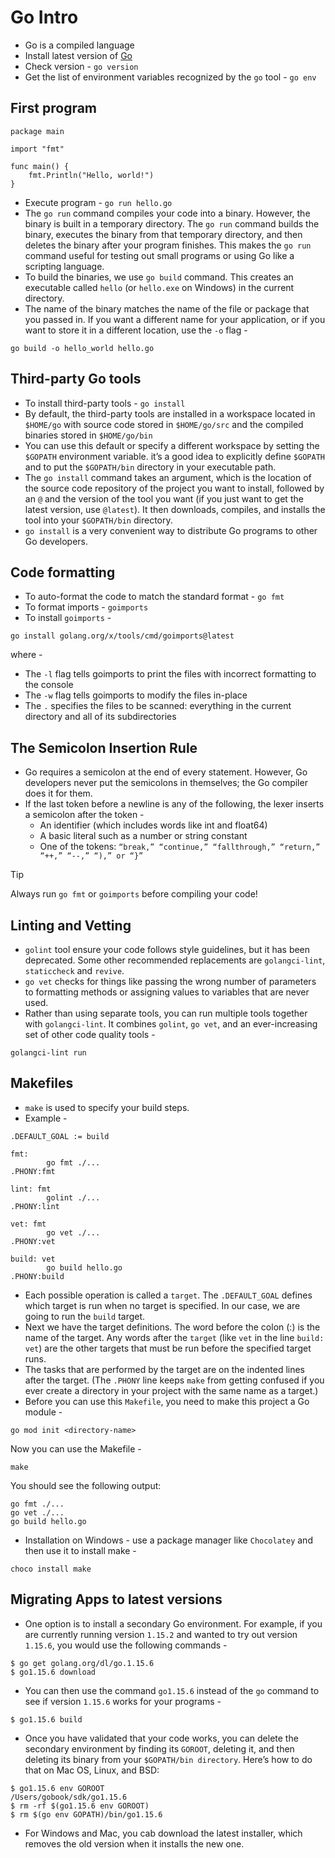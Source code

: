 # Go Intro
- Go is a compiled language
- Install latest version of [Go](https://go.dev/dl/)
- Check version - `go version`
- Get the list of environment variables recognized by the `go` tool - `go env`

## First program
```
package main

import "fmt"

func main() {
    fmt.Println("Hello, world!")
}
```
- Execute program - `go run hello.go`
- The `go run` command compiles your code into a binary. However, the binary is built in a temporary directory. The `go run` command builds the binary, executes the binary from that temporary directory, and then deletes the binary after your program finishes. This makes the `go run` command useful for testing out small programs or using Go like a scripting language.
- To build the binaries, we use `go build` command. This creates an executable called `hello` (or `hello.exe` on Windows) in the current directory.
- The name of the binary matches the name of the file or package that you passed in. If you want a different name for your application, or if you want to store it in a different location, use the `-o` flag - 
```
go build -o hello_world hello.go
```

## Third-party Go tools
- To install third-party tools - `go install`
- By default, the third-party tools are installed in a workspace located in `$HOME/go` with source code stored in `$HOME/go/src` and the compiled binaries stored in `$HOME/go/bin`
- You can use this default or specify a different workspace by setting the `$GOPATH` environment variable. it’s a good idea to explicitly define `$GOPATH` and to put the `$GOPATH/bin` directory in your executable path.
- The `go install` command takes an argument, which is the location of the source code repository of the project you want to install, followed by an `@` and the version of the tool you want (if you just want to get the latest version, use `@latest`). It then downloads, compiles, and installs the tool into your `$GOPATH/bin` directory.
- `go install` is a very convenient way to distribute Go programs to other Go developers.

## Code formatting
- To auto-format the code to match the standard format - `go fmt`
- To format imports - `goimports`
- To install `goimports` - 
```
go install golang.org/x/tools/cmd/goimports@latest
```
where -
- The `-l` flag tells goimports to print the files with incorrect formatting to the console
- The `-w` flag tells goimports to modify the files in-place
- The `.` specifies the files to be scanned: everything in the current directory and all of its subdirectories

## The Semicolon Insertion Rule
- Go requires a semicolon at the end of every statement. However, Go developers never put the semicolons in themselves; the Go compiler does it for them.
- If the last token before a newline is any of the following, the lexer inserts a semicolon after the token -
    - An identifier (which includes words like int and float64)
    - A basic literal such as a number or string constant
    - One of the tokens: `“break,” “continue,” “fallthrough,” “return,” “++,” “--,” “),” or “}”`

> [!TIP]
> Always run `go fmt` or `goimports` before compiling your code!

## Linting and Vetting
- `golint` tool ensure your code follows style guidelines, but it has been deprecated. Some other recommended replacements are `golangci-lint`, `staticcheck` and `revive`.
- `go vet` checks for things like passing the wrong number of parameters to formatting methods or assigning values to variables that are never used.
- Rather than using separate tools, you can run multiple tools together with `golangci-lint`. It combines `golint`, `go vet`, and an ever-increasing set of other code quality tools -
```
golangci-lint run
```

## Makefiles
- `make` is used to specify your build steps.
- Example - 
```
.DEFAULT_GOAL := build

fmt:
        go fmt ./...
.PHONY:fmt

lint: fmt
        golint ./...
.PHONY:lint

vet: fmt
        go vet ./...
.PHONY:vet

build: vet
        go build hello.go
.PHONY:build
```
- Each possible operation is called a `target`. The `.DEFAULT_GOAL` defines which target is run when no target is specified. In our case, we are going to run the `build` target.
- Next we have the target definitions. The word before the colon (:) is the name of the target. Any words after the `target` (like `vet` in the line `build: vet`) are the other targets that must be run before the specified target runs.
- The tasks that are performed by the target are on the indented lines after the target. (The `.PHONY` line keeps `make` from getting confused if you ever create a directory in your project with the same name as a target.)
- Before you can use this `Makefile`, you need to make this project a Go module -
```
go mod init <directory-name>
```
Now you can use the Makefile -
```
make
```
You should see the following output:
```
go fmt ./...
go vet ./...
go build hello.go
```

- Installation on Windows - use a package manager like `Chocolatey` and then use it to install make -
```
choco install make
```

## Migrating Apps to latest versions
- One option is to install a secondary Go environment. For example, if you are currently running version `1.15.2` and wanted to try out version `1.15.6`, you would use the following commands -
```
$ go get golang.org/dl/go.1.15.6
$ go1.15.6 download
```
- You can then use the command `go1.15.6` instead of the `go` command to see if version `1.15.6` works for your programs -
```
$ go1.15.6 build
```
- Once you have validated that your code works, you can delete the secondary environment by finding its `GOROOT`, deleting it, and then deleting its binary from your `$GOPATH/bin directory`. Here’s how to do that on Mac OS, Linux, and BSD:
```
$ go1.15.6 env GOROOT
/Users/gobook/sdk/go1.15.6
$ rm -rf $(go1.15.6 env GOROOT)
$ rm $(go env GOPATH)/bin/go1.15.6
```
- For Windows and Mac, you cab download the latest installer, which removes the old version when it installs the new one.
